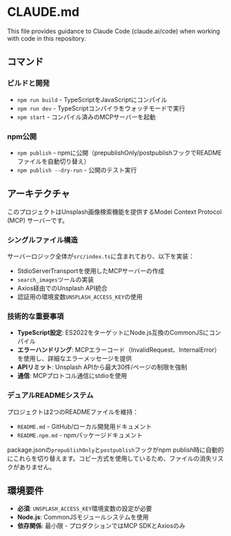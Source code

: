 # CLAUDE.md

This file provides guidance to Claude Code (claude.ai/code) when working with code in this repository.

## コマンド

### ビルドと開発
- `npm run build` - TypeScriptをJavaScriptにコンパイル
- `npm run dev` - TypeScriptコンパイラをウォッチモードで実行
- `npm start` - コンパイル済みのMCPサーバーを起動

### npm公開
- `npm publish` - npmに公開（prepublishOnly/postpublishフックでREADMEファイルを自動切り替え）
- `npm publish --dry-run` - 公開のテスト実行

## アーキテクチャ

このプロジェクトはUnsplash画像検索機能を提供するModel Context Protocol (MCP) サーバーです。

### シングルファイル構造
サーバーロジック全体が`src/index.ts`に含まれており、以下を実装：
- StdioServerTransportを使用したMCPサーバーの作成
- `search_images`ツールの実装
- Axios経由でのUnsplash API統合
- 認証用の環境変数`UNSPLASH_ACCESS_KEY`の使用

### 技術的な重要事項
- **TypeScript設定**: ES2022をターゲットにNode.js互換のCommonJSにコンパイル
- **エラーハンドリング**: MCPエラーコード（InvalidRequest、InternalError）を使用し、詳細なエラーメッセージを提供
- **APIリミット**: Unsplash APIから最大30件/ページの制限を強制
- **通信**: MCPプロトコル通信にstdioを使用

### デュアルREADMEシステム
プロジェクトは2つのREADMEファイルを維持：
- `README.md` - GitHub/ローカル開発用ドキュメント
- `README.npm.md` - npmパッケージドキュメント

package.jsonの`prepublishOnly`と`postpublish`フックがnpm publish時に自動的にこれらを切り替えます。コピー方式を使用しているため、ファイルの消失リスクがありません。

## 環境要件
- **必須**: `UNSPLASH_ACCESS_KEY`環境変数の設定が必要
- **Node.js**: CommonJSモジュールシステムを使用
- **依存関係**: 最小限 - プロダクションではMCP SDKとAxiosのみ